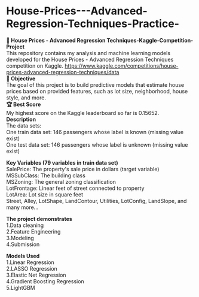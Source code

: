 # House-Prices---Advanced-Regression-Techniques-Practice-
**🏡 House Prices - Advanced Regression Techniques-Kaggle-Competition-Project**<br>
This repository contains my analysis and machine learning models developed for the House Prices - Advanced Regression Techniques competition on Kaggle. https://www.kaggle.com/competitions/house-prices-advanced-regression-techniques/data<br>
**🎯 Objective**<br>
The goal of this project is to build predictive models that estimate house prices based on provided features, such as lot size, neighborhood, house style, and more. <br>
**🏆 Best Score**<br>
My highest score on the Kaggle leaderboard so far is 0.15652.<br>
**Description**<br>
The data sets:<br>
One train data set: 146 passengers whose label is known (missing value exist)<br>
One test data set: 146 passengers whose label is unknown (missing value exist)<br>

**Key Variables (79 variables in train data set)**<br>
SalePrice: The property's sale price in dollars (target variable)<br>
MSSubClass: The building class<br>
MSZoning: The general zoning classification<br>
LotFrontage: Linear feet of street connected to property<br>
LotArea: Lot size in square feet<br>
Street, Alley, LotShape, LandContour, Utilities, LotConfig, LandSlope, and many more...<br>

**The project demonstrates**<br>
1.Data cleaning<br>
2.Feature Engineering<br>
3.Modeling<br>
4.Submission<br>

**Models Used**<br>
1.Linear Regression<br>
2.LASSO Regression<br>
3.Elastic Net Regression<br>
4.Gradient Boosting Regression<br>
5.LightGBM<br>
